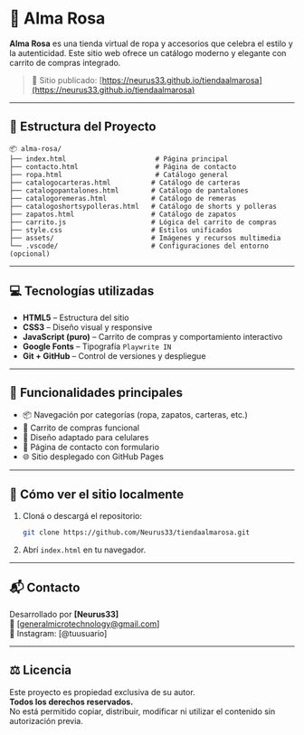 
# 🌸 Alma Rosa

**Alma Rosa** es una tienda virtual de ropa y accesorios que celebra el estilo y la autenticidad. Este sitio web ofrece un catálogo moderno y elegante con carrito de compras integrado.

> 🔗 Sitio publicado: [https://neurus33.github.io/tiendaalmarosa](https://neurus33.github.io/tiendaalmarosa)

---

## 📁 Estructura del Proyecto

```
📦 alma-rosa/
├── index.html                      # Página principal
├── contacto.html                   # Página de contacto
├── ropa.html                       # Catálogo general
├── catalogocarteras.html          # Catálogo de carteras
├── catalogopantalones.html        # Catálogo de pantalones
├── catalogoremeras.html           # Catálogo de remeras
├── catalogoshortsypolleras.html   # Catálogo de shorts y polleras
├── zapatos.html                   # Catálogo de zapatos
├── carrito.js                     # Lógica del carrito de compras
├── style.css                      # Estilos unificados
├── assets/                        # Imágenes y recursos multimedia
└── .vscode/                       # Configuraciones del entorno (opcional)
```

---

## 💻 Tecnologías utilizadas

- **HTML5** – Estructura del sitio
- **CSS3** – Diseño visual y responsive
- **JavaScript (puro)** – Carrito de compras y comportamiento interactivo
- **Google Fonts** – Tipografía `Playwrite IN`
- **Git + GitHub** – Control de versiones y despliegue

---

## 📱 Funcionalidades principales

- 📦 Navegación por categorías (ropa, zapatos, carteras, etc.)
- 🛒 Carrito de compras funcional
- 📲 Diseño adaptado para celulares
- 💌 Página de contacto con formulario
- 🌐 Sitio desplegado con GitHub Pages

---

## 🚀 Cómo ver el sitio localmente

1. Cloná o descargá el repositorio:
   ```bash
   git clone https://github.com/Neurus33/tiendaalmarosa.git
   ```
2. Abrí `index.html` en tu navegador.

---

## 📬 Contacto

Desarrollado por **[Neurus33]**  
📧 [generalmicrotechnology@gmail.com]  
📸 Instagram: [@tuusuario]

---

## ⚖️ Licencia

Este proyecto es propiedad exclusiva de su autor.  
**Todos los derechos reservados.**  
No está permitido copiar, distribuir, modificar ni utilizar el contenido sin autorización previa.


